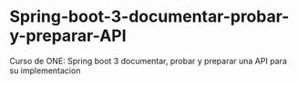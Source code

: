 # Spring-boot-3-documentar-probar-y-preparar-API
Curso de ONE:  Spring boot 3 documentar, probar y preparar una API para su implementacion
